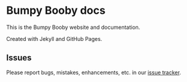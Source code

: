 # Bumpy Booby docs

This is the Bumpy Booby website and documentation.

Created with Jekyll and GitHub Pages.

## Issues

Please report bugs, mistakes, enhancements, etc. in our [issue tracker](https://bb.bugtrackr.eu/index.php?project=docs&page=issues).
